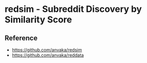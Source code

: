 # redsim - Subreddit Discovery by Similarity Score


## Reference
- https://github.com/anvaka/redsim
- https://github.com/anvaka/reddata

